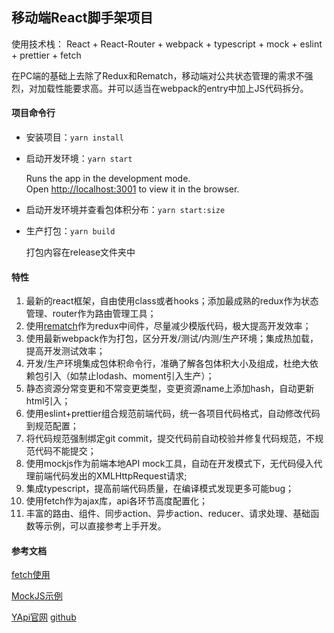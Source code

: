 ## 移动端React脚手架项目

使用技术栈：
React + React-Router + webpack + typescript + mock + eslint + prettier + fetch

在PC端的基础上去除了Redux和Rematch，移动端对公共状态管理的需求不强烈，对加载性能要求高。并可以适当在webpack的entry中加上JS代码拆分。

#### 项目命令行

- 安装项目：`yarn install`

- 启动开发环境：`yarn start`

  Runs the app in the development mode.<br />
  Open [http://localhost:3001](http://localhost:3001) to view it in the browser.

- 启动开发环境并查看包体积分布：`yarn start:size`

- 生产打包：`yarn build`

  打包内容在release文件夹中



#### 特性

1. 最新的react框架，自由使用class或者hooks；添加最成熟的redux作为状态管理、router作为路由管理工具；
2. 使用[rematch]( https://github.com/rematch/rematch)作为redux中间件，尽量减少模版代码，极大提高开发效率；
3. 使用最新webpack作为打包，区分开发/测试/内测/生产环境；集成热加载，提高开发测试效率；
4. 开发/生产环境集成包体积命令行，准确了解各包体积大小及组成，杜绝大依赖包引入（如禁止lodash、moment引入生产）；
5. 静态资源分常变更和不常变更类型，变更资源name上添加hash，自动更新html引入；
6. 使用eslint+prettier组合规范前端代码，统一各项目代码格式，自动修改代码到规范配置；
7. 将代码规范强制绑定git commit，提交代码前自动校验并修复代码规范，不规范代码不能提交；
8. 使用mockjs作为前端本地API mock工具，自动在开发模式下，无代码侵入代理前端代码发出的XMLHttpRequest请求;
9. 集成typescript，提高前端代码质量，在编译模式发现更多可能bug；
10. 使用fetch作为ajax库，api各环节高度配置化；
11. 丰富的路由、组件、同步action、异步action、reducer、请求处理、基础函数等示例，可以直接参考上手开发。





#### 参考文档

[fetch使用](https://github.github.io/fetch/)

[MockJS示例](http://mockjs.com/examples.html)

[YApi官网](https://yapi.baidu.com/doc/index.html) [github](https://github.com/ymfe/yapi)

